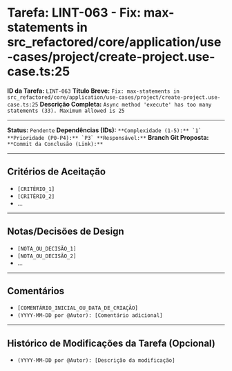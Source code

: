 # Tarefa: LINT-063 - Fix: max-statements in src_refactored/core/application/use-cases/project/create-project.use-case.ts:25

**ID da Tarefa:** `LINT-063`
**Título Breve:** `Fix: max-statements in src_refactored/core/application/use-cases/project/create-project.use-case.ts:25`
**Descrição Completa:**
`Async method 'execute' has too many statements (33). Maximum allowed is 25`

---

**Status:** `Pendente`
**Dependências (IDs):** ``
**Complexidade (1-5):** `1`
**Prioridade (P0-P4):** `P3`
**Responsável:** ``
**Branch Git Proposta:** ``
**Commit da Conclusão (Link):** ``

---

## Critérios de Aceitação
- `[CRITÉRIO_1]`
- `[CRITÉRIO_2]`
- ...

---

## Notas/Decisões de Design
- `[NOTA_OU_DECISÃO_1]`
- `[NOTA_OU_DECISÃO_2]`
- ...

---

## Comentários
- `[COMENTÁRIO_INICIAL_OU_DATA_DE_CRIAÇÃO]`
- `(YYYY-MM-DD por @Autor): [Comentário adicional]`

---

## Histórico de Modificações da Tarefa (Opcional)
- `(YYYY-MM-DD por @Autor): [Descrição da modificação]`
